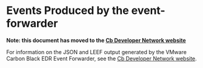 # Events Produced by the event-forwarder

**Note: this document has moved to the [Cb Developer Network website](https://developer.carbonblack.com/reference/enterprise-response/event-forwarder/event-schema/)**

For information on the JSON and LEEF output generated by the VMware Carbon Black EDR Event Forwarder,
see the [Cb Developer Network website](https://developer.carbonblack.com/reference/enterprise-response/event-forwarder/event-schema/).

